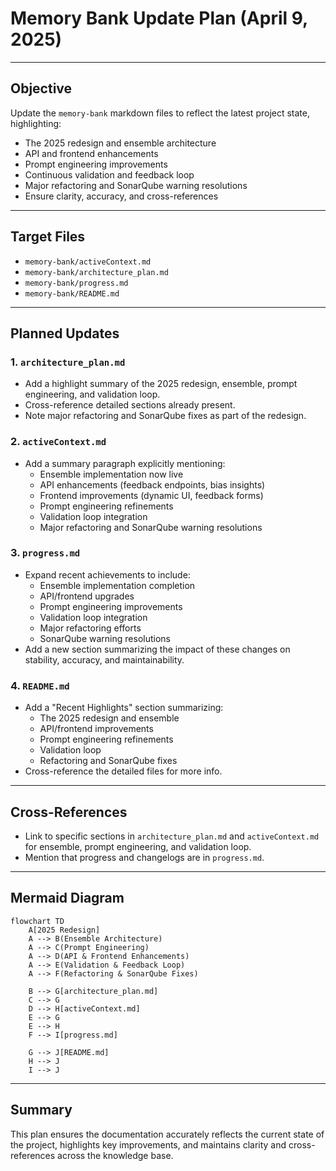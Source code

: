 # Memory Bank Update Plan (April 9, 2025)

---

## Objective

Update the `memory-bank` markdown files to reflect the latest project state, highlighting:

- The 2025 redesign and ensemble architecture
- API and frontend enhancements
- Prompt engineering improvements
- Continuous validation and feedback loop
- Major refactoring and SonarQube warning resolutions
- Ensure clarity, accuracy, and cross-references

---

## Target Files

- `memory-bank/activeContext.md`
- `memory-bank/architecture_plan.md`
- `memory-bank/progress.md`
- `memory-bank/README.md`

---

## Planned Updates

### 1. `architecture_plan.md`

- Add a highlight summary of the 2025 redesign, ensemble, prompt engineering, and validation loop.
- Cross-reference detailed sections already present.
- Note major refactoring and SonarQube fixes as part of the redesign.

### 2. `activeContext.md`

- Add a summary paragraph explicitly mentioning:
  - Ensemble implementation now live
  - API enhancements (feedback endpoints, bias insights)
  - Frontend improvements (dynamic UI, feedback forms)
  - Prompt engineering refinements
  - Validation loop integration
  - Major refactoring and SonarQube warning resolutions

### 3. `progress.md`

- Expand recent achievements to include:
  - Ensemble implementation completion
  - API/frontend upgrades
  - Prompt engineering improvements
  - Validation loop integration
  - Major refactoring efforts
  - SonarQube warning resolutions
- Add a new section summarizing the impact of these changes on stability, accuracy, and maintainability.

### 4. `README.md`

- Add a "Recent Highlights" section summarizing:
  - The 2025 redesign and ensemble
  - API/frontend improvements
  - Prompt engineering refinements
  - Validation loop
  - Refactoring and SonarQube fixes
- Cross-reference the detailed files for more info.

---

## Cross-References

- Link to specific sections in `architecture_plan.md` and `activeContext.md` for ensemble, prompt engineering, and validation loop.
- Mention that progress and changelogs are in `progress.md`.

---

## Mermaid Diagram

```mermaid
flowchart TD
    A[2025 Redesign]
    A --> B(Ensemble Architecture)
    A --> C(Prompt Engineering)
    A --> D(API & Frontend Enhancements)
    A --> E(Validation & Feedback Loop)
    A --> F(Refactoring & SonarQube Fixes)

    B --> G[architecture_plan.md]
    C --> G
    D --> H[activeContext.md]
    E --> G
    E --> H
    F --> I[progress.md]

    G --> J[README.md]
    H --> J
    I --> J
```

---

## Summary

This plan ensures the documentation accurately reflects the current state of the project, highlights key improvements, and maintains clarity and cross-references across the knowledge base.